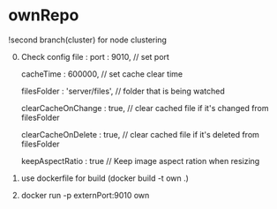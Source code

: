 # ownRepo

!second branch(cluster) for node clustering

0. Check config file :
    port : 9010,  // set port

    cacheTime : 600000, // set cache clear time

    filesFolder : 'server/files', // folder that is being watched

    clearCacheOnChange : true,  // clear cached file if it's changed from filesFolder

    clearCacheOnDelete : true,  // clear cached file if it's deleted from filesFolder

    keepAspectRatio : true // Keep image aspect ration when resizing
    
1. use dockerfile for build (docker build -t own .)
2. docker run -p externPort:9010 own

